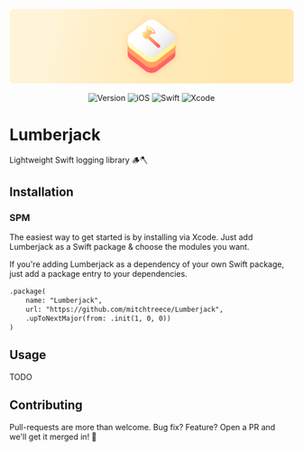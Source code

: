 ![Lumberjack](Assets/Banner.png)

<div align="center">

![Version](https://img.shields.io/badge/Version-1.0.0-FFE8B1.svg?style=for-the-badge&labelColor=FC8A65)
![iOS](https://img.shields.io/badge/iOS-14+-FFE8B1.svg?style=for-the-badge&labelColor=FC8A65)
![Swift](https://img.shields.io/badge/Swift-5-FFE8B1.svg?style=for-the-badge&labelColor=FC8A65)
![Xcode](https://img.shields.io/badge/Xcode-14-FFE8B1.svg?style=for-the-badge&labelColor=FC8A65)

</div>

# Lumberjack

Lightweight Swift logging library 🪵🪓

## Installation

### SPM

The easiest way to get started is by installing via Xcode. Just add Lumberjack as a Swift package & choose the modules you want.

If you're adding Lumberjack as a dependency of your own Swift package, just add a package entry to your dependencies.

```
.package(
    name: "Lumberjack",
    url: "https://github.com/mitchtreece/Lumberjack",
    .upToNextMajor(from: .init(1, 0, 0))
)
```

## Usage

TODO

## Contributing

Pull-requests are more than welcome. Bug fix? Feature? Open a PR and we'll get it merged in! 🎉
